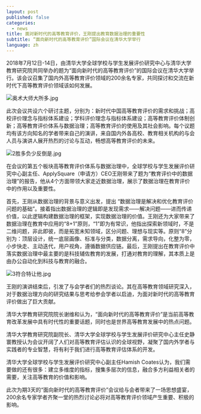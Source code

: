 ```yaml
---
layout: post
published: false
categories:
  - news
title: 面对新时代的高等教育评价，王刚提出教育数据治理的重要性
subtitle: “面向新时代的高等教育评价”国际会议在清华大学举行
language: zh
---
```


2018年7月12日-14日，由清华大学全球学校与学生发展评价研究中心与清华大学教育研究院共同举办的题为“面向新时代的高等教育评价”的国际会议在清华大学举行。该会议召集了国内外高等教育评价领域的200余名专家，共同探讨和交流在新时代下高等教育评价领域该如何发展。

![奥术大师大所多.jpg]({{site.baseurl}}/image/奥术大师大所多.jpg)

此次会议共设六个研讨主题，分别为：新时代中国高等教育评价的需求和挑战；高校评价理念与指标体系建设；学科评价理念与指标体系建设；高等教育评价体制创新；高等教育评价体系与数据治理；高等教育评价的使用及其社会影响。每个议题均有该方向知名的学者带来自己的演讲，来自国内外各高校、教育相关机构的与会人员与演讲人展开热烈的讨论与互动，畅想高等教育评价的未来。 

![2胜多负少反倒是.jpg]({{site.baseurl}}/image/2胜多负少反倒是.jpg)

在会议的第五个板块高等教育评价体系与数据治理中，全球学校与学生发展评价研究中心副主任、ApplySquare（申请方）CEO王刚带来了题为“教育评价中的数据治理”的报告，他从4个方面带领大家走近数据治理，展示了数据治理在教育评价中的作用以及重要性。

首先，王刚从数据治理的背景与意义出发，提出 “数据治理是解决和优化教育评价问题的基础”。接着指出数据治理的逻辑即是发现需求——解决问题——进而传递价值，以此逻辑构建数据治理的框架，实现数据治理的价值。王刚还为大家带来了数据治理在教育中应用的“8+1”原则，“1”即为有常识，他指出探索新领域时，不是二维问题，非此即彼，而是拓宽未知领域，区分问题、理想与现实等。原则“8”分别为：顶层设计，统一底层画像、标准与分类，数据分离，需求导向，化整为零，小步快走、主动迭代，用户视角，遵循数据供应链。最后，王刚提出在教育评价中落实数据治理中最主要的是科技辅佐教育的发展，打通对教育的理解，其本质上是由办公自动化到科技与教育的融合。

![3符合特让他.jpg]({{site.baseurl}}/image/3符合特让他.jpg)

王刚的演讲结束后，引发了与会学者们的热烈谈论。其在高等教育领域研究深入，对于数据治理方向的研究结果与思考给参会学者以启迪，为面对新时代的高等教育评价做出了巨大贡献。

清华大学教育研究院院长谢维和认为，“面向新时代的高等教育评价”是当前高等教育改革发展中具有时代性的重要话题，同时也是世界高等教育发展中的热点问题。

清华大学教育研究院副院长、清华大学全球学校与学生发展评价研究中心主任史静寰教授认为会议开阔了人们对高等教育评估认识的全球视野，凝聚了国内外学者与实践者的专业智慧，将有利于我们进行高等教育评估体系的开发。

清华大学全球学校与学生发展评价研究中心副主任Hamish Coates认为，我们需要做的还有很多：建立多维度的指标，搜集多层次的信息，融合多方利益相关者的需要，关注高等教育的价值和影响。

此次为期3天的“面向新时代的高等教育评价”会议给与会者带来了一场思想盛宴，200余名专家学者齐聚一堂的热烈讨论必将对高等教育评价领域产生重要、积极的影响。